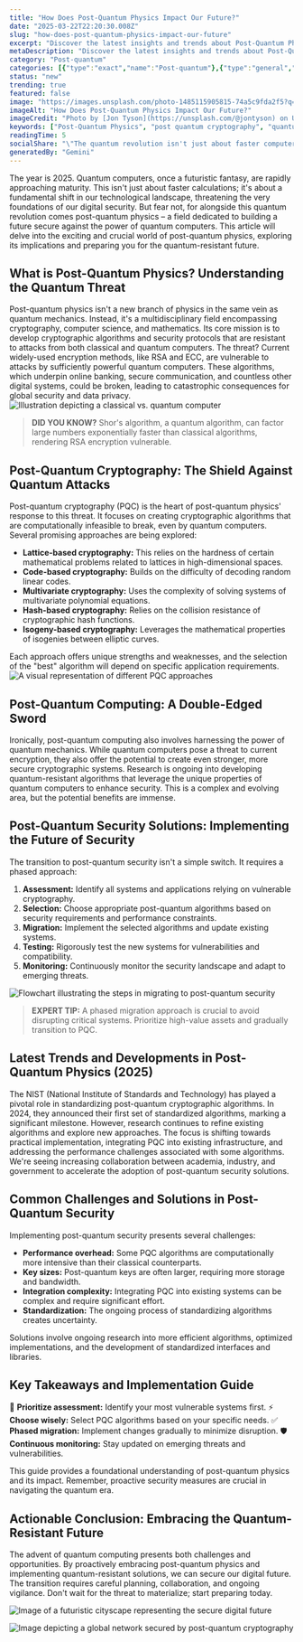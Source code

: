 ```yaml
---
title: "How Does Post-Quantum Physics Impact Our Future?"
date: "2025-03-22T22:20:30.008Z"
slug: "how-does-post-quantum-physics-impact-our-future"
excerpt: "Discover the latest insights and trends about Post-Quantum Physics. This comprehensive guide covers everything you need to know about Post-Quantum Physics in 2025."
metaDescription: "Discover the latest insights and trends about Post-Quantum Physics. This comprehensive guide covers everything you need to know about Post-Quantum Physics ..."
category: "Post-quantum"
categories: [{"type":"exact","name":"Post-quantum"},{"type":"general","name":"Science"},{"type":"medium","name":"Cryptography"},{"type":"specific","name":"Lattice Cryptography"},{"type":"niche","name":"Module Learning with Errors"}]
status: "new"
trending: true
featured: false
image: "https://images.unsplash.com/photo-1485115905815-74a5c9fda2f5?q=85&w=1200&fit=max&fm=webp&auto=compress"
imageAlt: "How Does Post-Quantum Physics Impact Our Future?"
imageCredit: "Photo by [Jon Tyson](https://unsplash.com/@jontyson) on Unsplash"
keywords: ["Post-Quantum Physics", "post quantum cryptography", "quantum resistant cryptography", "post quantum computing", "post quantum algorithms", "what is post quantum physics", "post quantum security solutions", "future of cryptography post quantum", "best post quantum encryption", "post quantum technology applications"]
readingTime: 5
socialShare: "\"The quantum revolution isn't just about faster computers; it's a complete reshaping of our digital security – and post-quantum physics is our shield against the storm.\""
generatedBy: "Gemini"
---
```




The year is 2025.  Quantum computers, once a futuristic fantasy, are rapidly approaching maturity.  This isn't just about faster calculations; it's about a fundamental shift in our technological landscape, threatening the very foundations of our digital security. But fear not, for alongside this quantum revolution comes post-quantum physics – a field dedicated to building a future secure against the power of quantum computers. This article will delve into the exciting and crucial world of post-quantum physics, exploring its implications and preparing you for the quantum-resistant future.

## What is Post-Quantum Physics?  Understanding the Quantum Threat

Post-quantum physics isn't a new branch of physics in the same vein as quantum mechanics. Instead, it's a multidisciplinary field encompassing cryptography, computer science, and mathematics.  Its core mission is to develop cryptographic algorithms and security protocols that are resistant to attacks from both classical and quantum computers.  The threat? Current widely-used encryption methods, like RSA and ECC, are vulnerable to attacks by sufficiently powerful quantum computers.  These algorithms, which underpin online banking, secure communication, and countless other digital systems, could be broken, leading to catastrophic consequences for global security and data privacy. ![Illustration depicting a classical vs. quantum computer](https://images.unsplash.com/photo-1455849318743-b2233052fcff?q=85&w=1200&fit=max&fm=webp&auto=compress)

> **DID YOU KNOW?**  Shor's algorithm, a quantum algorithm, can factor large numbers exponentially faster than classical algorithms, rendering RSA encryption vulnerable.

## Post-Quantum Cryptography: The Shield Against Quantum Attacks

Post-quantum cryptography (PQC) is the heart of post-quantum physics' response to this threat. It focuses on creating cryptographic algorithms that are computationally infeasible to break, even by quantum computers.  Several promising approaches are being explored:

* **Lattice-based cryptography:** This relies on the hardness of certain mathematical problems related to lattices in high-dimensional spaces.
* **Code-based cryptography:**  Builds on the difficulty of decoding random linear codes.
* **Multivariate cryptography:** Uses the complexity of solving systems of multivariate polynomial equations.
* **Hash-based cryptography:**  Relies on the collision resistance of cryptographic hash functions.
* **Isogeny-based cryptography:**  Leverages the mathematical properties of isogenies between elliptic curves.

Each approach offers unique strengths and weaknesses, and the selection of the "best" algorithm will depend on specific application requirements. ![A visual representation of different PQC approaches](https://images.unsplash.com/photo-1496449903678-68ddcb189a24?q=85&w=1200&fit=max&fm=webp&auto=compress)

## Post-Quantum Computing: A Double-Edged Sword

Ironically, post-quantum computing also involves harnessing the power of quantum mechanics.  While quantum computers pose a threat to current encryption, they also offer the potential to create even stronger, more secure cryptographic systems.  Research is ongoing into developing quantum-resistant algorithms that leverage the unique properties of quantum computers to enhance security.  This is a complex and evolving area, but the potential benefits are immense.

## Post-Quantum Security Solutions: Implementing the Future of Security

The transition to post-quantum security isn't a simple switch. It requires a phased approach:

1. **Assessment:** Identify all systems and applications relying on vulnerable cryptography.
2. **Selection:** Choose appropriate post-quantum algorithms based on security requirements and performance constraints.
3. **Migration:** Implement the selected algorithms and update existing systems.
4. **Testing:** Rigorously test the new systems for vulnerabilities and compatibility.
5. **Monitoring:** Continuously monitor the security landscape and adapt to emerging threats.

![Flowchart illustrating the steps in migrating to post-quantum security](https://images.unsplash.com/photo-1485115905815-74a5c9fda2f5?q=85&w=1200&fit=max&fm=webp&auto=compress)

> **EXPERT TIP:**  A phased migration approach is crucial to avoid disrupting critical systems. Prioritize high-value assets and gradually transition to PQC.

## Latest Trends and Developments in Post-Quantum Physics (2025)

The NIST (National Institute of Standards and Technology) has played a pivotal role in standardizing post-quantum cryptographic algorithms.  In 2024, they announced their first set of standardized algorithms, marking a significant milestone.  However, research continues to refine existing algorithms and explore new approaches.  The focus is shifting towards practical implementation, integrating PQC into existing infrastructure, and addressing the performance challenges associated with some algorithms.  We're seeing increasing collaboration between academia, industry, and government to accelerate the adoption of post-quantum security solutions.

## Common Challenges and Solutions in Post-Quantum Security

Implementing post-quantum security presents several challenges:

* **Performance overhead:** Some PQC algorithms are computationally more intensive than their classical counterparts.
* **Key sizes:**  Post-quantum keys are often larger, requiring more storage and bandwidth.
* **Integration complexity:**  Integrating PQC into existing systems can be complex and require significant effort.
* **Standardization:** The ongoing process of standardizing algorithms creates uncertainty.

Solutions involve ongoing research into more efficient algorithms, optimized implementations, and the development of standardized interfaces and libraries.

## Key Takeaways and Implementation Guide

🔑 **Prioritize assessment:** Identify your most vulnerable systems first.
⚡ **Choose wisely:** Select PQC algorithms based on your specific needs.
✅ **Phased migration:** Implement changes gradually to minimize disruption.
🛡️ **Continuous monitoring:** Stay updated on emerging threats and vulnerabilities.

This guide provides a foundational understanding of post-quantum physics and its impact.  Remember, proactive security measures are crucial in navigating the quantum era.

##  Actionable Conclusion: Embracing the Quantum-Resistant Future

The advent of quantum computing presents both challenges and opportunities. By proactively embracing post-quantum physics and implementing quantum-resistant solutions, we can secure our digital future.  The transition requires careful planning, collaboration, and ongoing vigilance.  Don't wait for the threat to materialize; start preparing today.

![Image of a futuristic cityscape representing the secure digital future](https://images.unsplash.com/photo-1434030216411-0b793f4b4173?q=85&w=1200&fit=max&fm=webp&auto=compress)

![Image depicting a global network secured by post-quantum cryptography](https://images.unsplash.com/photo-1504805572947-34fad45aed93?q=85&w=1200&fit=max&fm=webp&auto=compress)

